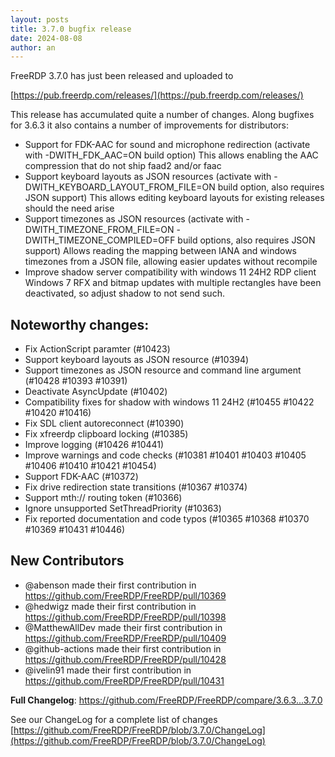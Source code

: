 ```yaml
---
layout: posts
title: 3.7.0 bugfix release
date: 2024-08-08
author: an
---
```


FreeRDP 3.7.0 has just been released and uploaded to

[https://pub.freerdp.com/releases/](https://pub.freerdp.com/releases/)

This release has accumulated quite a number of changes. Along bugfixes for 3.6.3 it also
 contains a number of improvements for distributors:

 * Support for FDK-AAC for sound and microphone redirection (activate with -DWITH_FDK_AAC=ON build option)
   This allows enabling the AAC compression that do not ship faad2 and/or faac
 * Support keyboard layouts as JSON resources (activate with -DWITH_KEYBOARD_LAYOUT_FROM_FILE=ON build option,
   also requires JSON support)
   This allows editing keyboard layouts for existing releases should the need arise
 * Support timezones as JSON resources (activate with -DWITH_TIMEZONE_FROM_FILE=ON -DWITH_TIMEZONE_COMPILED=OFF build options,
   also requires JSON support)
   Allows reading the mapping between IANA and windows timezones from a JSON file, allowing easier updates without recompile
 * Improve shadow server compatibility with windows 11 24H2 RDP client
   Windows 7 RFX and bitmap updates with multiple rectangles have been deactivated, so adjust shadow to not send such.

## Noteworthy changes:
 * Fix ActionScript paramter (#10423)
 * Support keyboard layouts as JSON resource (#10394)
 * Support timezones as JSON resource and command line argument (#10428 #10393 #10391)
 * Deactivate AsyncUpdate (#10402)
 * Compatibility fixes for shadow with windows 11 24H2 (#10455 #10422 #10420 #10416)
 * Fix SDL client autoreconnect (#10390)
 * Fix xfreerdp clipboard locking (#10385)
 * Improve logging (#10426 #10441)
 * Improve warnings and code checks (#10381 #10401 #10403 #10405 #10406 #10410 #10421 #10454)
 * Support FDK-AAC (#10372)
 * Fix drive redirection state transitions (#10367 #10374)
 * Support mth:// routing token (#10366)
 * Ignore unsupported SetThreadPriority (#10363)
 * Fix reported documentation and code typos (#10365 #10368 #10370 #10369 #10431 #10446)

## New Contributors
* @abenson made their first contribution in https://github.com/FreeRDP/FreeRDP/pull/10369
* @hedwigz made their first contribution in https://github.com/FreeRDP/FreeRDP/pull/10398
* @MatthewAllDev made their first contribution in https://github.com/FreeRDP/FreeRDP/pull/10409
* @github-actions made their first contribution in https://github.com/FreeRDP/FreeRDP/pull/10428
* @ivelin91 made their first contribution in https://github.com/FreeRDP/FreeRDP/pull/10431

**Full Changelog**: https://github.com/FreeRDP/FreeRDP/compare/3.6.3...3.7.0

See our ChangeLog for a complete list of changes [https://github.com/FreeRDP/FreeRDP/blob/3.7.0/ChangeLog](https://github.com/FreeRDP/FreeRDP/blob/3.7.0/ChangeLog)
